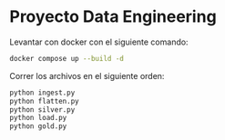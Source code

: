 # Proyecto Data Engineering
Levantar con docker con el siguiente comando:
```bash
docker compose up --build -d
```


Correr los archivos en el siguiente orden:
```bash
python ingest.py
python flatten.py
python silver.py
python load.py
python gold.py
```
